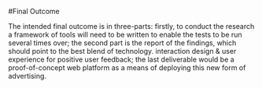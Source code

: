 <section>

#Final Outcome

The intended final outcome is in three-parts: firstly, to conduct the research a framework of tools will need to be written to enable the tests to be run several times over; the second part is the report of the findings, which should point to the best blend of technology. interaction design & user experience for  positive user feedback; the last deliverable would be a proof-of-concept web platform as a means of deploying this new form of advertising.

</section>
